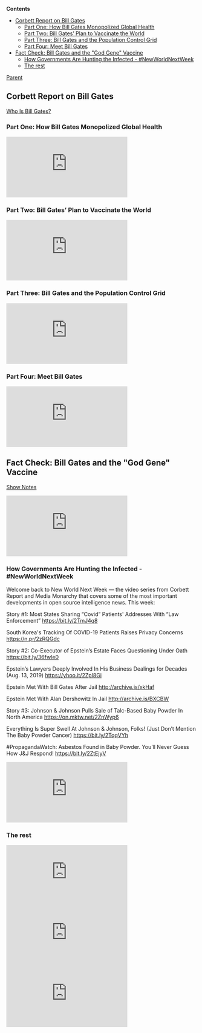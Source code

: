 <!-- START doctoc generated TOC please keep comment here to allow auto update -->
<!-- DON'T EDIT THIS SECTION, INSTEAD RE-RUN doctoc TO UPDATE -->
**Contents**

- [Corbett Report on Bill Gates](#corbett-report-on-bill-gates)
  - [Part One: How Bill Gates Monopolized Global Health](#part-one-how-bill-gates-monopolized-global-health)
  - [Part Two: Bill Gates’ Plan to Vaccinate the World](#part-two-bill-gates-plan-to-vaccinate-the-world)
  - [Part Three: Bill Gates and the Population Control Grid](#part-three-bill-gates-and-the-population-control-grid)
  - [Part Four: Meet Bill Gates](#part-four-meet-bill-gates)
- [Fact Check: Bill Gates and the "God Gene" Vaccine](#fact-check-bill-gates-and-the-god-gene-vaccine)
  - [How Governments Are Hunting the Infected - #NewWorldNextWeek](#how-governments-are-hunting-the-infected---newworldnextweek)
  - [The rest](#the-rest)

<!-- END doctoc generated TOC please keep comment here to allow auto update -->

[Parent](#pages/blog/cv19/bilmel)

## Corbett Report on Bill Gates

[Who Is Bill Gates?](https://www.corbettreport.com/gates/)

### Part One: How Bill Gates Monopolized Global Health

<iframe width="320" height="160" src="https://www.youtube.com/embed/wQSYdAX_9JY" frameborder="0" allow="accelerometer; autoplay; encrypted-media; gyroscope; picture-in-picture" allowfullscreen></iframe>

### Part Two: Bill Gates’ Plan to Vaccinate the World

<iframe width="320" height="160" src="https://www.youtube.com/embed/o7A_cMpKm6w" frameborder="0" allow="accelerometer; autoplay; encrypted-media; gyroscope; picture-in-picture" allowfullscreen></iframe>

### Part Three: Bill Gates and the Population Control Grid

<iframe width="320" height="160" src="https://www.youtube.com/embed/igx86PoU7v8" frameborder="0" allow="accelerometer; autoplay; encrypted-media; gyroscope; picture-in-picture" allowfullscreen></iframe>

### Part Four: Meet Bill Gates

<iframe width="320" height="160" src="https://www.youtube.com/embed/DSvhPnUgyz8" frameborder="0" allow="accelerometer; autoplay; encrypted-media; gyroscope; picture-in-picture" allowfullscreen></iframe>


## Fact Check: Bill Gates and the "God Gene" Vaccine

[Show Notes](https://www.corbettreport.com/fact-check-bill-gates-and-the-god-gene-vaccine/)

<iframe width="320" height="160" src="https://www.youtube.com/embed/DawyMdbRQSU" frameborder="0" allow="accelerometer; autoplay; encrypted-media; gyroscope; picture-in-picture" allowfullscreen></iframe>

### How Governments Are Hunting the Infected - #NewWorldNextWeek

Welcome back to New World Next Week — the video series from Corbett Report and Media Monarchy that covers some of the most important developments in open source intelligence news. This week:

Story #1: Most States Sharing “Covid” Patients' Addresses With “Law Enforcement”
https://bit.ly/2TmJ4q8

South Korea's Tracking Of COVID-19 Patients Raises Privacy Concerns
https://n.pr/2zRQGdc

Story #2: Co-Executor of Epstein’s Estate Faces Questioning Under Oath
https://bit.ly/36fwle0

Epstein’s Lawyers Deeply Involved In His Business Dealings for Decades (Aug. 13, 2019)
https://yhoo.it/2Zpl8Gi

Epstein Met With Bill Gates After Jail
http://archive.is/xkHaf

Epstein Met With Alan Dershowitz In Jail 
http://archive.is/BXCBW

Story #3: Johnson & Johnson Pulls Sale of Talc-Based Baby Powder In North America
https://on.mktw.net/2ZnWyp6

Everything Is Super Swell At Johnson & Johnson, Folks! (Just Don’t Mention The Baby Powder Cancer)
https://bit.ly/2TqqVYh

#PropagandaWatch: Asbestos Found in Baby Powder. You’ll Never Guess How J&J Respond!
https://bit.ly/2ZtEjyV


<iframe width="320" height="160" src="https://www.youtube.com/embed/HfqdSG4dtsg" frameborder="0" allow="accelerometer; autoplay; encrypted-media; gyroscope; picture-in-picture" allowfullscreen></iframe>

### The rest

<iframe width="320" height="160" src="https://www.youtube.com/embed/3Jg4jzDmMac" frameborder="0" allow="accelerometer; autoplay; encrypted-media; gyroscope; picture-in-picture" allowfullscreen></iframe>
<iframe width="320" height="160" src="https://www.youtube.com/embed/k1trzdmwR2M" frameborder="0" allow="accelerometer; autoplay; encrypted-media; gyroscope; picture-in-picture" allowfullscreen></iframe>
<iframe width="320" height="160" src="https://www.youtube.com/embed/8lh-HGcXE1Q" frameborder="0" allow="accelerometer; autoplay; encrypted-media; gyroscope; picture-in-picture" allowfullscreen></iframe>

